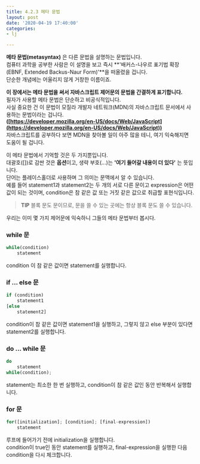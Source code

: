 ```yaml
---
title: 4.2.3 메타 문법
layout: post
date: '2020-04-19 17:40:00'
categories:
- lj

---
```


**메타 문법(metasyntax)** 은 다른 문법을 설명하는 문법입니다.  
컴퓨터 과학을 공부한 사람은 이 설명을 보고 즉시 **'배커스-나우르 표기법 확장(EBNF, Extended Backus-Naur Form)'**을 떠올렸을 겁니다.  
단순한 개념에는 어울리지 않게 거창한 이름이죠.

**이 장에서는 메타 문법을 써서 자바스크립트 제어문의 문법을 간결하게 표기합니다.**  
필자가 사용할 메타 문법은 단순하고 비공식적입니다.  
사실 중요한 건 이 문법이 모질라 개발자 네트워크(MDN)의 자바스크립트 문서에서 사용하는 문법이라는 겁니다.  
**([https://developer.mozilla.org/en-US/docs/Web/JavaScript](https://developer.mozilla.org/en-US/docs/Web/JavaScript))**  
자바스크립트를 공부하다 보면 MDN을 찾아볼 일이 아주 많을 테니, 여기 익숙해지면 도움이 될 겁니다.  

이 메타 문법에서 기억할 것은 두 가지뿐입니다.  
대괄호([])로 감싼 것은 **옵션**이고, 생략 부호(...)는 **'여기 들어갈 내용이 더 있다'** 는 뜻입니다.  
단어는 플레이스홀더로 사용하며 그 의미는 문맥에서 알 수 있습니다.  
예를 들어 statement1과 statement2는 두 개의 서로 다른 문이고 expression은 어떤 값이 되는 것이며, condition은 참 같은 값 또는 거짓 같은 값으로 취급할 표현식입니다.

> **TIP** 블록 문도 문이므로, 문을 쓸 수 있는 곳에는 항상 블록 문도 쓸 수 있습니다.

우리는 이미 몇 가지 제어문에 익숙하니 그들의 메타 문법부터 봅시다.

### while 문
```javascript
while(condition)
	statement
```

condition 이 참 같은 값이면 statement를 실행합니다.

### if ... else 문
```javascript
if (condition)
	statement1
[else
	statement2]
```

condition이 참 같은 값이면 statement1을 실행하고, 그렇지 않고 else 부분이 있다면 statement2를 실행합니다.

### do ... while 문
```javascript
do
	statement
while(condition);
```

statement는 최소한 한 번 실행하고, condition이 참 같은 값인 동안 반복해서 실행합니다.

### for 문

```javascript
for([initialization]; [condition]; [final-expression])
	statement
```

루프에 들어가기 전에 initialization을 실행합니다.  
condition이 true인 동안 statement를 실행하고, final-expression을 실행한 다음 condition을 다시 체크합니다.